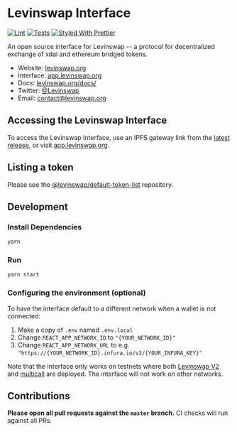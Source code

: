 # Levinswap Interface

[![Lint](https://github.com/Levinswap/Levinswap-interface/workflows/Lint/badge.svg)](https://github.com/Levinswap/Levinswap-interface/actions?query=workflow%3ALint)
[![Tests](https://github.com/Levinswap/Levinswap-interface/workflows/Tests/badge.svg)](https://github.com/Levinswap/Levinswap-interface/actions?query=workflow%3ATests)
[![Styled With Prettier](https://img.shields.io/badge/code_style-prettier-ff69b4.svg)](https://prettier.io/)

An open source interface for Levinswap -- a protocol for decentralized exchange of xdai and ethereum bridged tokens.

- Website: [levinswap.org](https://levinswap.org/)
- Interface: [app.levinswap.org](https://app.levinswap.org)
- Docs: [levinswap.org/docs/](https://wiki.levinswap.org/levinswap-wiki/)
- Twitter: [@Levinswap](https://twitter.com/Levinswap)
- Email: [contact@levinswap.org](mailto:contact@levinswap.org)

## Accessing the Levinswap Interface

To access the Levinswap Interface, use an IPFS gateway link from the
[latest release](https://github.com/Levinswap/Levinswap-interface/releases/latest),
or visit [app.levinswap.org](https://app.levinswap.org).

## Listing a token

Please see the
[@levinswap/default-token-list](https://github.com/levinswap/default-token-list)
repository.

## Development

### Install Dependencies

```bash
yarn
```

### Run

```bash
yarn start
```

### Configuring the environment (optional)

To have the interface default to a different network when a wallet is not connected:

1. Make a copy of `.env` named `.env.local`
2. Change `REACT_APP_NETWORK_ID` to `"{YOUR_NETWORK_ID}"`
3. Change `REACT_APP_NETWORK_URL` to e.g. `"https://{YOUR_NETWORK_ID}.infura.io/v3/{YOUR_INFURA_KEY}"`

Note that the interface only works on testnets where both
[Levinswap V2](https://levinswap.org/docs/v2/smart-contracts/factory/) and
[multicall](https://github.com/makerdao/multicall) are deployed.
The interface will not work on other networks.

## Contributions

**Please open all pull requests against the `master` branch.**
CI checks will run against all PRs.